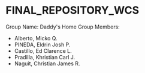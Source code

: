 # FINAL_REPOSITORY_WCS
Group Name: Daddy's Home
Group Members:
- Alberto, Micko Q.
- PINEDA, Eldrin Josh P.
- Castillo, Ed Clarence L.
- Pradilla, Khristian Carl J.
- Naguit, Christian James R.
